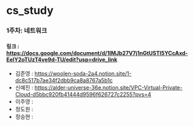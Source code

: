# cs_study
### 1주차: 네트워크
#### 링크 : https://docs.google.com/document/d/1IMJb27V7j1nGtUSTI5YCcAxd-EeIY2oTUzT4ve9d-TU/edit?usp=drive_link

- 김준영 : https://woolen-soda-2a4.notion.site/1-dc8c517b7ae34f2dbb9ca8a8767a5b1c
- 신예진 : https://alder-universe-36e.notion.site/VPC-Virtual-Private-Cloud-d5bbc920fb41444d9596f626727c2255?pvs=4
- 이주영 :
- 정도원 :
- 정승현 :
